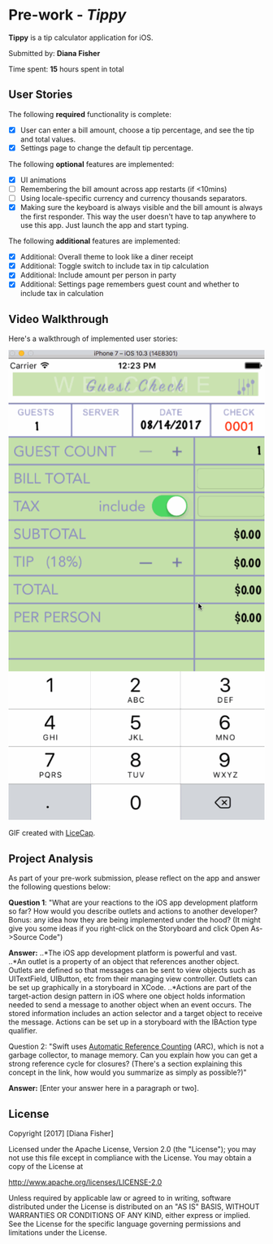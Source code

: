 # Pre-work - *Tippy*

**Tippy** is a tip calculator application for iOS.

Submitted by: **Diana Fisher**

Time spent: **15** hours spent in total

## User Stories

The following **required** functionality is complete:

* [x] User can enter a bill amount, choose a tip percentage, and see the tip and total values.
* [x] Settings page to change the default tip percentage.

The following **optional** features are implemented:
* [x] UI animations
* [ ] Remembering the bill amount across app restarts (if <10mins)
* [ ] Using locale-specific currency and currency thousands separators.
* [x] Making sure the keyboard is always visible and the bill amount is always the first responder. This way the user doesn't have to tap anywhere to use this app. Just launch the app and start typing.

The following **additional** features are implemented:

- [x] Additional: Overall theme to look like a diner receipt
- [x] Additional: Toggle switch to include tax in tip calculation
- [x] Additional: Include amount per person in party
- [x] Additional: Settings page remembers guest count and whether to include tax in calculation

## Video Walkthrough 

Here's a walkthrough of implemented user stories:

<img src='https://github.com/dianafisher/tippy/blob/master/tippy_walkthrough.gif' title='Video Walkthrough' width='' alt='Video Walkthrough' />

GIF created with [LiceCap](http://www.cockos.com/licecap/).

## Project Analysis

As part of your pre-work submission, please reflect on the app and answer the following questions below:

**Question 1**: "What are your reactions to the iOS app development platform so far? How would you describe outlets and actions to another developer? Bonus: any idea how they are being implemented under the hood? (It might give you some ideas if you right-click on the Storyboard and click Open As->Source Code")

**Answer:** ..*The iOS app development platform is powerful and vast.  
..*An outlet is a property of an object that references another object.  Outlets are defined so that messages can be sent to view objects such as UITextField, UIButton, etc from their managing view controller.  Outlets can be set up graphically in a storyboard in XCode.
..*Actions are part of the target-action design pattern in iOS where one object holds information needed to send a message to another object when an event occurs.  The stored information includes an action selector and a target object to receive the message.  Actions can be set up in a storyboard with the IBAction type qualifier.


Question 2: "Swift uses [Automatic Reference Counting](https://developer.apple.com/library/content/documentation/Swift/Conceptual/Swift_Programming_Language/AutomaticReferenceCounting.html#//apple_ref/doc/uid/TP40014097-CH20-ID49) (ARC), which is not a garbage collector, to manage memory. Can you explain how you can get a strong reference cycle for closures? (There's a section explaining this concept in the link, how would you summarize as simply as possible?)"

**Answer:** [Enter your answer here in a paragraph or two].


## License

Copyright [2017] [Diana Fisher]

Licensed under the Apache License, Version 2.0 (the "License");
you may not use this file except in compliance with the License.
You may obtain a copy of the License at

http://www.apache.org/licenses/LICENSE-2.0

Unless required by applicable law or agreed to in writing, software
distributed under the License is distributed on an "AS IS" BASIS,
WITHOUT WARRANTIES OR CONDITIONS OF ANY KIND, either express or implied.
See the License for the specific language governing permissions and
limitations under the License.
